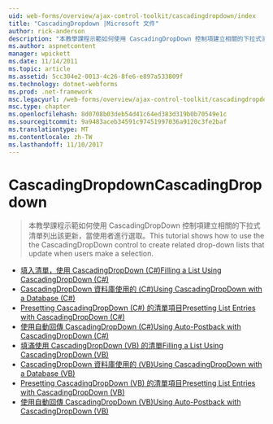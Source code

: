 ```yaml
---
uid: web-forms/overview/ajax-control-toolkit/cascadingdropdown/index
title: "CascadingDropdown |Microsoft 文件"
author: rick-anderson
description: "本教學課程示範如何使用 CascadingDropDown 控制項建立相關的下拉式清單列出該更新，當使用者進行選取。"
ms.author: aspnetcontent
manager: wpickett
ms.date: 11/14/2011
ms.topic: article
ms.assetid: 5cc304e2-0013-4c26-8fe6-e897a533809f
ms.technology: dotnet-webforms
ms.prod: .net-framework
msc.legacyurl: /web-forms/overview/ajax-control-toolkit/cascadingdropdown
msc.type: chapter
ms.openlocfilehash: 8d0708b03deb54d41c64ed383d319b0b70549e1c
ms.sourcegitcommit: 9a9483aceb34591c97451997036a9120c3fe2baf
ms.translationtype: MT
ms.contentlocale: zh-TW
ms.lasthandoff: 11/10/2017
---
```

<a name="cascadingdropdown"></a><span data-ttu-id="4a9d5-103">CascadingDropdown</span><span class="sxs-lookup"><span data-stu-id="4a9d5-103">CascadingDropdown</span></span>
====================
> <span data-ttu-id="4a9d5-104">本教學課程示範如何使用 CascadingDropDown 控制項建立相關的下拉式清單列出該更新，當使用者進行選取。</span><span class="sxs-lookup"><span data-stu-id="4a9d5-104">This tutorial shows how to use the the CascadingDropDown control to create related drop-down lists that update when users make a selection.</span></span>


- [<span data-ttu-id="4a9d5-105">填入清單，使用 CascadingDropDown (C#)</span><span class="sxs-lookup"><span data-stu-id="4a9d5-105">Filling a List Using CascadingDropDown (C#)</span></span>](filling-a-list-using-cascadingdropdown-cs.md)
- [<span data-ttu-id="4a9d5-106">CascadingDropDown 資料庫使用的 (C#)</span><span class="sxs-lookup"><span data-stu-id="4a9d5-106">Using CascadingDropDown with a Database (C#)</span></span>](using-cascadingdropdown-with-a-database-cs.md)
- [<span data-ttu-id="4a9d5-107">Presetting CascadingDropDown (C#) 的清單項目</span><span class="sxs-lookup"><span data-stu-id="4a9d5-107">Presetting List Entries with CascadingDropDown (C#)</span></span>](presetting-list-entries-with-cascadingdropdown-cs.md)
- [<span data-ttu-id="4a9d5-108">使用自動回傳 CascadingDropDown (C#)</span><span class="sxs-lookup"><span data-stu-id="4a9d5-108">Using Auto-Postback with CascadingDropDown (C#)</span></span>](using-auto-postback-with-cascadingdropdown-cs.md)
- [<span data-ttu-id="4a9d5-109">填滿使用 CascadingDropDown (VB) 的清單</span><span class="sxs-lookup"><span data-stu-id="4a9d5-109">Filling a List Using CascadingDropDown (VB)</span></span>](filling-a-list-using-cascadingdropdown-vb.md)
- [<span data-ttu-id="4a9d5-110">CascadingDropDown 資料庫使用的 (VB)</span><span class="sxs-lookup"><span data-stu-id="4a9d5-110">Using CascadingDropDown with a Database (VB)</span></span>](using-cascadingdropdown-with-a-database-vb.md)
- [<span data-ttu-id="4a9d5-111">Presetting CascadingDropDown (VB) 的清單項目</span><span class="sxs-lookup"><span data-stu-id="4a9d5-111">Presetting List Entries with CascadingDropDown (VB)</span></span>](presetting-list-entries-with-cascadingdropdown-vb.md)
- [<span data-ttu-id="4a9d5-112">使用自動回傳 CascadingDropDown (VB)</span><span class="sxs-lookup"><span data-stu-id="4a9d5-112">Using Auto-Postback with CascadingDropDown (VB)</span></span>](using-auto-postback-with-cascadingdropdown-vb.md)
